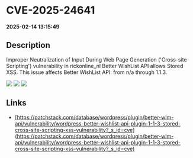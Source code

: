 # CVE-2025-24641

**2025-02-14 13:15:49**

## Description
Improper Neutralization of Input During Web Page Generation ('Cross-site Scripting') vulnerability in rickonline_nl Better WishList API allows Stored XSS. This issue affects Better WishList API: from n/a through 1.1.3.

![](https://img.shields.io/static/v1?label=Score&message=7.1&color=red)
![](https://img.shields.io/static/v1?label=Severity&message=HIGH&color=red)
![](https://img.shields.io/static/v1?label=CWE&message=XSS&color=green)

## Links
- [https://patchstack.com/database/wordpress/plugin/better-wlm-api/vulnerability/wordpress-better-wishlist-api-plugin-1-1-3-stored-cross-site-scripting-xss-vulnerability?_s_id=cve](https://patchstack.com/database/wordpress/plugin/better-wlm-api/vulnerability/wordpress-better-wishlist-api-plugin-1-1-3-stored-cross-site-scripting-xss-vulnerability?_s_id=cve)
